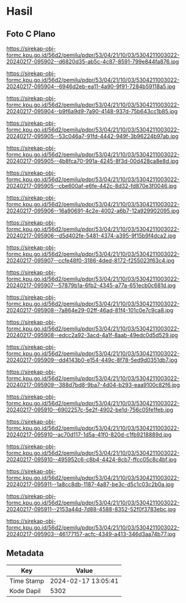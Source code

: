 # Hasil

## Foto C Plano

https://sirekap-obj-formc.kpu.go.id/56d2/pemilu/pdpr/53/04/21/10/03/5304211003022-20240217-095902--d6820d35-ab5c-4c87-8591-799e844fa876.jpg

https://sirekap-obj-formc.kpu.go.id/56d2/pemilu/pdpr/53/04/21/10/03/5304211003022-20240217-095904--6946d2eb-ea11-4a90-9f91-7284b59118a5.jpg

https://sirekap-obj-formc.kpu.go.id/56d2/pemilu/pdpr/53/04/21/10/03/5304211003022-20240217-095904--b9f6a9d9-7a90-4148-937d-75b643cc1b85.jpg

https://sirekap-obj-formc.kpu.go.id/56d2/pemilu/pdpr/53/04/21/10/03/5304211003022-20240217-095905--53c046a7-91fd-4442-949f-3b96224b97ab.jpg

https://sirekap-obj-formc.kpu.go.id/56d2/pemilu/pdpr/53/04/21/10/03/5304211003022-20240217-095905--4b8fca70-991a-4245-8f3d-00d428ca8e8d.jpg

https://sirekap-obj-formc.kpu.go.id/56d2/pemilu/pdpr/53/04/21/10/03/5304211003022-20240217-095905--cbe600af-e6fe-442c-8d32-fd870e3f0046.jpg

https://sirekap-obj-formc.kpu.go.id/56d2/pemilu/pdpr/53/04/21/10/03/5304211003022-20240217-095906--16a90691-4c2e-4002-a6b7-12a929902095.jpg

https://sirekap-obj-formc.kpu.go.id/56d2/pemilu/pdpr/53/04/21/10/03/5304211003022-20240217-095906--d5d402fe-5481-4374-a395-9f15b9f4dca2.jpg

https://sirekap-obj-formc.kpu.go.id/56d2/pemilu/pdpr/53/04/21/10/03/5304211003022-20240217-095907--ccfe48f0-3186-4ded-8172-f255023f63c4.jpg

https://sirekap-obj-formc.kpu.go.id/56d2/pemilu/pdpr/53/04/21/10/03/5304211003022-20240217-095907--57879b1a-6fb2-4345-a77a-651ecb0c681d.jpg

https://sirekap-obj-formc.kpu.go.id/56d2/pemilu/pdpr/53/04/21/10/03/5304211003022-20240217-095908--7a864e29-02ff-46ad-81f4-101c0e7c9ca8.jpg

https://sirekap-obj-formc.kpu.go.id/56d2/pemilu/pdpr/53/04/21/10/03/5304211003022-20240217-095908--edcc2a92-3acd-4a1f-8aab-49edc0d5d529.jpg

https://sirekap-obj-formc.kpu.go.id/56d2/pemilu/pdpr/53/04/21/10/03/5304211003022-20240217-095909--dd4143b0-e154-449c-8f78-5ed9d0351db7.jpg

https://sirekap-obj-formc.kpu.go.id/56d2/pemilu/pdpr/53/04/21/10/03/5304211003022-20240217-095909--388d7bd8-9ba7-4d04-b293-eaa9100c82f6.jpg

https://sirekap-obj-formc.kpu.go.id/56d2/pemilu/pdpr/53/04/21/10/03/5304211003022-20240217-095910--6902257c-5e2f-4902-be1d-756c05fe1feb.jpg

https://sirekap-obj-formc.kpu.go.id/56d2/pemilu/pdpr/53/04/21/10/03/5304211003022-20240217-095910--ac70d117-1d5a-41f0-820d-c1fb9218889d.jpg

https://sirekap-obj-formc.kpu.go.id/56d2/pemilu/pdpr/53/04/21/10/03/5304211003022-20240217-095910--495952c6-c8b4-4424-8cb7-ffcc05c8c4bf.jpg

https://sirekap-obj-formc.kpu.go.id/56d2/pemilu/pdpr/53/04/21/10/03/5304211003022-20240217-095911--1a8cc8db-1187-4a87-be3c-d5c1c03c2b0a.jpg

https://sirekap-obj-formc.kpu.go.id/56d2/pemilu/pdpr/53/04/21/10/03/5304211003022-20240217-095911--2153a44d-7d88-4588-8352-52f0f3783ebc.jpg

https://sirekap-obj-formc.kpu.go.id/56d2/pemilu/pdpr/53/04/21/10/03/5304211003022-20240217-095903--46177157-acfc-4349-a413-346d3aa74b77.jpg


## Metadata

| Key        | Value               |
| ---------- | ------------------- |
| Time Stamp | 2024-02-17 13:05:41 |
| Kode Dapil | 5302                |



